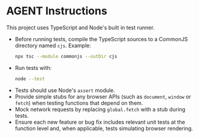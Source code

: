 # AGENT Instructions

This project uses TypeScript and Node's built in test runner.

* Before running tests, compile the TypeScript sources to a CommonJS directory named `cjs`.
  Example:
  ```bash
  npx tsc --module commonjs --outDir cjs
  ```
* Run tests with:
  ```bash
  node --test
  ```
* Tests should use Node's `assert` module.
* Provide simple stubs for any browser APIs (such as `document`, `window` or `fetch`) when testing functions that depend on them.
* Mock network requests by replacing `global.fetch` with a stub during tests.
* Ensure each new feature or bug fix includes relevant unit tests at the function level and, when applicable, tests simulating browser rendering.
